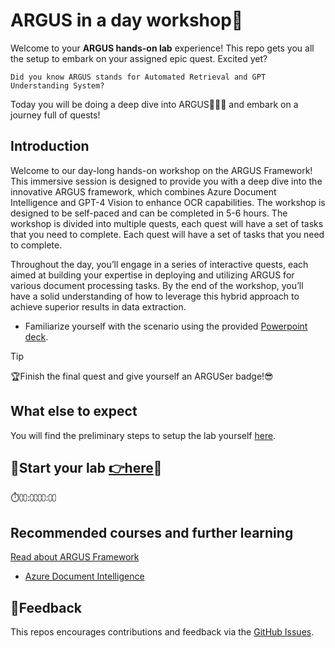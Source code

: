 # ARGUS in a day workshop👾

Welcome to your **ARGUS hands-on lab** experience! This repo gets you all the setup to embark on your assigned epic quest. Excited yet?

```text
Did you know ARGUS stands for Automated Retrieval and GPT Understanding System? 
```

Today you will be doing a deep dive into ARGUS🦹🏻‍♂️ and embark on a journey full of quests!

## Introduction

Welcome to our day-long hands-on workshop on the ARGUS Framework! This immersive session is designed to provide you with a deep dive into the innovative ARGUS framework, which combines Azure Document Intelligence and GPT-4 Vision to enhance OCR capabilities. The workshop is designed to be self-paced and can be completed in 5-6 hours. The workshop is divided into multiple quests, each quest will have a set of tasks that you need to complete. Each quest will have a set of tasks that you need to complete.

Throughout the day, you’ll engage in a series of interactive quests, each aimed at building your expertise in deploying and utilizing ARGUS for various document processing tasks. By the end of the workshop, you’ll have a solid understanding of how to leverage this hybrid approach to achieve superior results in data extraction. 

* Familiarize yourself with the scenario using the provided [Powerpoint deck](misc/welcome.pptx).

> [!TIP]
>🏆Finish the final quest and give yourself an ARGUSer badge!😎

## What else to expect

You will find the preliminary steps to setup the lab yourself [here](./student/quest1.md).

## 📌Start your lab [**👉here**](student/README.md)📌

⏱️⩇⩇:⩇⩇⩇⩇:⩇⩇

## Recommended courses and further learning

[Read about ARGUS Framework](https://github.com/Azure-Samples/ARGUS)

* [Azure Document Intelligence](https://github.com/Azure-Samples/ARGUS)


## 📢Feedback

This repos encourages contributions and feedback via the [GitHub Issues](https://github.com/sanjeevkumar761/ARGUS-In-A-Day-Hands-on-Lab/issues).